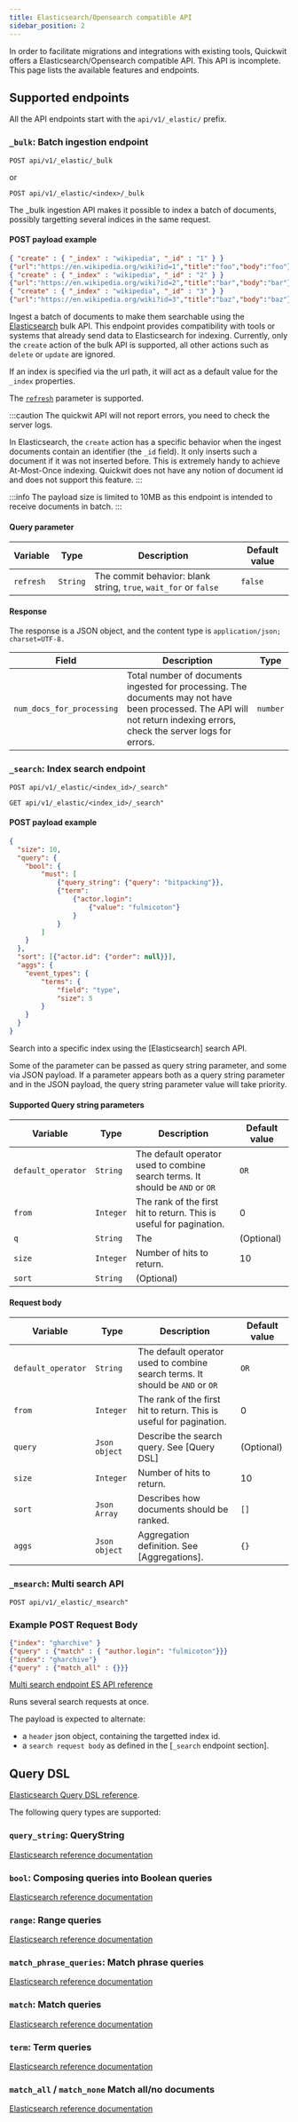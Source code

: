 ```yaml
---
title: Elasticsearch/Opensearch compatible API
sidebar_position: 2
---
```


In order to facilitate migrations and integrations with existing tools,
Quickwit offers a Elasticsearch/Opensearch compatible API.
This API is incomplete. This page lists the available features and endpoints.

## Supported endpoints

All the API endpoints start with the `api/v1/_elastic/` prefix.

### `_bulk`: Batch ingestion endpoint

```
POST api/v1/_elastic/_bulk
```
or
```
POST api/v1/_elastic/<index>/_bulk
```

The _bulk ingestion API makes it possible to index a batch of documents, possibly targetting several indices in the same request.

#### POST payload example

```json
{ "create" : { "_index" : "wikipedia", "_id" : "1" } }
{"url":"https://en.wikipedia.org/wiki?id=1","title":"foo","body":"foo"}
{ "create" : { "_index" : "wikipedia", "_id" : "2" } }
{"url":"https://en.wikipedia.org/wiki?id=2","title":"bar","body":"bar"}
{ "create" : { "_index" : "wikipedia", "_id" : "3" } }
{"url":"https://en.wikipedia.org/wiki?id=3","title":"baz","body":"baz"}'
```

Ingest a batch of documents to make them searchable using the [Elasticsearch](https://www.elastic.co/guide/en/elasticsearch/reference/current/docs-bulk.html) bulk API. This endpoint provides compatibility with tools or systems that already send data to Elasticsearch for indexing. Currently, only the `create` action of the bulk API is supported, all other actions such as `delete` or `update` are ignored.

If an index is specified via the url path, it will act as a default value
for the `_index` properties.

The [`refresh`](https://www.elastic.co/guide/en/elasticsearch/reference/current/docs-refresh.html) parameter is supported.

:::caution
The quickwit API will not report errors, you need to check the server logs.

In Elasticsearch, the `create` action has a specific behavior when the ingest documents contain an identifier (the `_id` field). It only inserts such a document if it was not inserted before. This is extremely handy to achieve At-Most-Once indexing.
Quickwit does not have any notion of document id and does not support this feature.
:::

:::info
The payload size is limited to 10MB as this endpoint is intended to receive documents in batch.
:::

#### Query parameter

| Variable      | Type       | Description                                                      | Default value |
|---------------|------------|------------------------------------------------------------------|---------------|
| `refresh`     | `String`   | The commit behavior: blank string, `true`, `wait_for` or `false` | `false`       |

#### Response

The response is a JSON object, and the content type is `application/json; charset=UTF-8.`

| Field                       | Description                                                                                                                                                              |   Type   |
|-----------------------------|--------------------------------------------------------------------------------------------------------------------------------------------------------------------------|:--------:|
| `num_docs_for_processing` | Total number of documents ingested for processing. The documents may not have been processed. The API will not return indexing errors, check the server logs for errors. | `number` |




### `_search`: Index search endpoint

```
POST api/v1/_elastic/<index_id>/_search"
```
```
GET api/v1/_elastic/<index_id>/_search"
```

#### POST payload example

```json
{
  "size": 10,
  "query": {
    "bool": {
        "must": [
            {"query_string": {"query": "bitpacking"}},
            {"term":
                {"actor.login":
                    {"value": "fulmicoton"}
                }
            }
        ]
    }
  },
  "sort": [{"actor.id": {"order": null}}],
  "aggs": {
    "event_types": {
        "terms": {
            "field": "type",
            "size": 5
        }
    }
  }
}
```

Search into a specific index using the [Elasticsearch] search API.

Some of the parameter can be passed as query string parameter, and some via JSON payload.
If a parameter appears both as a query string parameter and in the JSON payload, the query string parameter value will take priority.

#### Supported Query string parameters


| Variable      | Type       | Description                                                      | Default value |
|---------------|------------|------------------------------------------------------------------|---------------|
| `default_operator`     | `String`   | The default operator used to combine search terms. It should be `AND` or `OR` | `OR`       |
| `from`     | `Integer`   |  The rank of the first hit to return. This is useful for pagination.  |  0  |
| `q` | `String` | The | (Optional) |
| `size` | `Integer` | Number of hits to return. |  10 |
| `sort` | `String` | (Optional) |


#### Request body

| Variable      | Type       | Description                                                      | Default value |
|---------------|------------|------------------------------------------------------------------|---------------|
| `default_operator`     | `String`   | The default operator used to combine search terms. It should be `AND` or `OR` | `OR`       |
| `from`     | `Integer`   |  The rank of the first hit to return. This is useful for pagination.  |  0  |
| `query` | `Json object` | Describe the search query. See [Query DSL] | (Optional) |
| `size` | `Integer` | Number of hits to return. |  10 |
| `sort` | `Json Array` | Describes how documents should be ranked. | `[]` |
| `aggs` | `Json object` | Aggregation definition. See [Aggregations]. | `{}` | `


### `_msearch`: Multi search API

```
POST api/v1/_elastic/_msearch"
```

### Example POST Request Body

```json
{"index": "gharchive" }
{"query" : {"match" : { "author.login": "fulmicoton"}}}
{"index": "gharchive"}
{"query" : {"match_all" : {}}}
```

[Multi search endpoint ES API reference](https://www.elastic.co/guide/en/elasticsearch/reference/8.8/search-multi-search.html)

Runs several search requests at once.

The payload is expected to alternate:
- a `header` json object, containing the targetted index id.
- a `search request body` as defined in the [`_search` endpoint section].

## Query DSL

[Elasticsearch Query DSL reference](https://www.elastic.co/guide/en/elasticsearch/reference/8.8/query-dsl.html).

The following query types are supported:

### `query_string`: QueryString

[Elasticsearch reference documentation](https://www.elastic.co/guide/en/elasticsearch/reference/8.8/query-dsl-query-string-query.html)

### `bool`: Composing queries into Boolean queries

[Elasticsearch reference documentation](https://www.elastic.co/guide/en/elasticsearch/reference/8.8/query-dsl-term-query.html)

### `range`: Range queries

[Elasticsearch reference documentation](https://www.elastic.co/guide/en/elasticsearch/reference/8.8/query-dsl-range-query.html)

### `match_phrase_queries`: Match phrase queries

[Elasticsearch reference documentation](https://www.elastic.co/guide/en/elasticsearch/reference/current/query-dsl-match-query-phrase-prefix.html)

### `match`: Match queries

[Elasticsearch reference documentation](https://www.elastic.co/guide/en/elasticsearch/reference/8.8/query-dsl-match-query.html)

### `term`: Term queries

[Elasticsearch reference documentation](https://www.elastic.co/guide/en/elasticsearch/reference/8.8/query-dsl-term-query.html)

### `match_all` / `match_none` Match all/no documents

[Elasticsearch reference documentation](https://www.elastic.co/guide/en/elasticsearch/reference/current/query-dsl-match-all-query.html)



